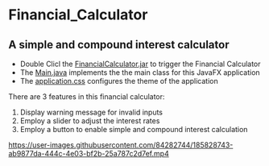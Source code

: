 # Financial_Calculator

## A simple and compound interest calculator
* Double Clicl the [FinancialCalculator.jar](FinancialCalculator.jar) to trigger the Financial Calculator
* The [Main.java](src/application/Main.java) implements the the main class for this JavaFX application
* The [application.css](src/application/application.css) configures the theme of the application

There are 3 features in this financial calculator:
1. Display warning message for invalid inputs
2. Employ a slider to adjust the interest rates
3. Employ a button to enable simple and compound interest calculation



https://user-images.githubusercontent.com/84282744/185828743-ab9877da-444c-4e03-bf2b-25a787c2d7ef.mp4


